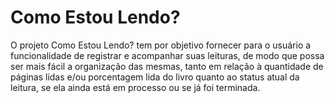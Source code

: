 # Como Estou Lendo?

O projeto Como Estou Lendo? tem por objetivo fornecer para o usuário a funcionalidade de registrar e acompanhar suas leituras, de modo que possa ser mais fácil a organização das mesmas, tanto em relação à quantidade de páginas lidas e/ou porcentagem lida do livro quanto ao status atual da leitura, se ela ainda está em processo ou se já foi terminada.
